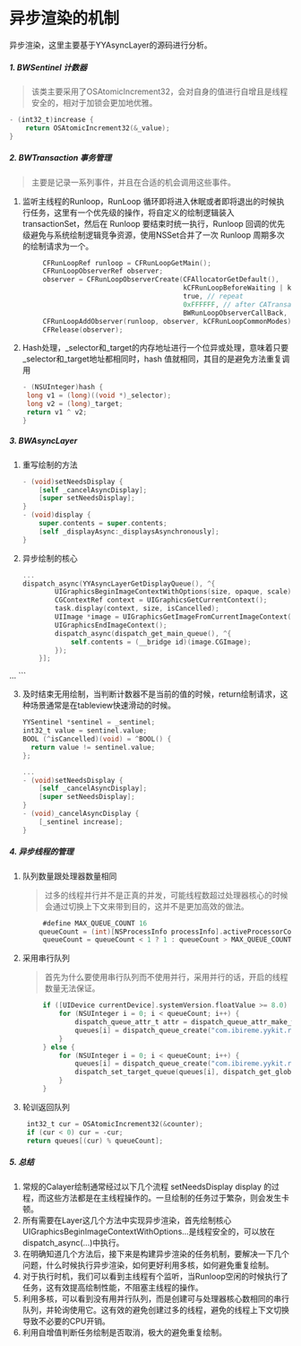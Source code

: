 # 异步渲染的机制

异步渲染，这里主要基于YYAsyncLayer的源码进行分析。

##### 1. BWSentinel 计数器

> 该类主要采用了OSAtomicIncrement32，会对自身的值进行自增且是线程安全的，相对于加锁会更加地优雅。

```objective-c
- (int32_t)increase {
	return OSAtomicIncrement32(&_value);
}
```

##### 2. BWTransaction 事务管理

> 主要是记录一系列事件，并且在合适的机会调用这些事件。

1. 监听主线程的Runloop，RunLoop 循环即将进入休眠或者即将退出的时候执行任务，这里有一个优先级的操作，将自定义的绘制逻辑装入transactionSet，然后在 Runloop 要结束时统一执行，Runloop 回调的优先级避免与系统绘制逻辑竞争资源，使用NSSet合并了一次 Runloop 周期多次的绘制请求为一个。

   ```objective-c
   		CFRunLoopRef runloop = CFRunLoopGetMain();
   		CFRunLoopObserverRef observer;
   		observer = CFRunLoopObserverCreate(CFAllocatorGetDefault(),
   		                                   kCFRunLoopBeforeWaiting | kCFRunLoopExit,
   		                                   true, // repeat
   		                                   0xFFFFFF, // after CATransaction(2000000)
   		                                   BWRunLoopObserverCallBack, NULL);
   		CFRunLoopAddObserver(runloop, observer, kCFRunLoopCommonModes);
   		CFRelease(observer);
   ```

2. Hash处理，_selector和_target的内存地址进行一个位异或处理，意味着只要_selector和_target地址都相同时，hash 值就相同，其目的是避免方法重复调用

   ```objective-c
   - (NSUInteger)hash {
   	long v1 = (long)((void *)_selector);
   	long v2 = (long)_target;
   	return v1 ^ v2;
   }
   ```

##### 3. BWAsyncLayer

  1. 重写绘制的方法

      ```objective-c
      - (void)setNeedsDisplay {
          [self _cancelAsyncDisplay];
          [super setNeedsDisplay];
      }
      - (void)display {
          super.contents = super.contents;
          [self _displayAsync:_displaysAsynchronously];
      }
      ```

   2. 异步绘制的核心

      ```objective-c
      ...
      dispatch_async(YYAsyncLayerGetDisplayQueue(), ^{
              UIGraphicsBeginImageContextWithOptions(size, opaque, scale);
              CGContextRef context = UIGraphicsGetCurrentContext();
              task.display(context, size, isCancelled);
              UIImage *image = UIGraphicsGetImageFromCurrentImageContext();
              UIGraphicsEndImageContext();
              dispatch_async(dispatch_get_main_queue(), ^{
                  self.contents = (__bridge id)(image.CGImage);
              });
          }];
 ...
      ```
      
  3. 及时结束无用绘制，当判断计数器不是当前的值的时候，return绘制请求，这种场景通常是在tableview快速滑动的时候。

      ```objective-c
      YYSentinel *sentinel = _sentinel;
      int32_t value = sentinel.value;
      BOOL (^isCancelled)(void) = ^BOOL() {
        return value != sentinel.value;
      };
      
      ...
      - (void)setNeedsDisplay {
          [self _cancelAsyncDisplay];
          [super setNeedsDisplay];
      }
      - (void)_cancelAsyncDisplay {
          [_sentinel increase];
      }
      ```

##### 4. 异步线程的管理

1. 队列数量跟处理器数量相同

   > 过多的线程并行并不是正真的并发，可能线程数超过处理器核心的时候会通过切换上下文来带到目的，这并不是更加高效的做法。
   
   ```objective-c
   		#define MAX_QUEUE_COUNT 16
       queueCount = (int)[NSProcessInfo processInfo].activeProcessorCount;
   		queueCount = queueCount < 1 ? 1 : queueCount > MAX_QUEUE_COUNT ? MAX_QUEUE_COUNT : queueCount;
   ```
   
2. 采用串行队列

   > 首先为什么要使用串行队列而不使用并行，采用并行的话，开启的线程数量无法保证。

   ```objective-c
   		if ([UIDevice currentDevice].systemVersion.floatValue >= 8.0) {
   			for (NSUInteger i = 0; i < queueCount; i++) {
   				dispatch_queue_attr_t attr = dispatch_queue_attr_make_with_qos_class(DISPATCH_QUEUE_SERIAL, QOS_CLASS_USER_INITIATED, 0);
   				queues[i] = dispatch_queue_create("com.ibireme.yykit.render", attr);
   			}
   		} else {
   			for (NSUInteger i = 0; i < queueCount; i++) {
   				queues[i] = dispatch_queue_create("com.ibireme.yykit.render", DISPATCH_QUEUE_SERIAL);
   				dispatch_set_target_queue(queues[i], dispatch_get_global_queue(DISPATCH_QUEUE_PRIORITY_DEFAULT, 0));
   			}
   		}
   ```

3. 轮训返回队列

   ```objective-c
   	int32_t cur = OSAtomicIncrement32(&counter);
   	if (cur < 0) cur = -cur;
   	return queues[(cur) % queueCount];
   ```

##### 5. 总结

1. 常规的Calayer绘制通常经过以下几个流程 setNeedsDisplay display 的过程，而这些方法都是在主线程操作的。一旦绘制的任务过于繁杂，则会发生卡顿。
2. 所有需要在Layer这几个方法中实现异步渲染，首先绘制核心UIGraphicsBeginImageContextWithOptions...是线程安全的，可以放在dispatch_async(...)中执行。
3. 在明确知道几个方法后，接下来是构建异步渲染的任务机制，要解决一下几个问题，什么时候执行异步渲染，如何更好利用多核，如何避免重复绘制。
4. 对于执行时机，我们可以看到主线程有个监听，当Runloop空闲的时候执行了任务，这有效提高绘制性能，不阻塞主线程的操作。
5. 利用多核，可以看到没有用并行队列，而是创建可与处理器核心数相同的串行队列，并轮询使用它。这有效的避免创建过多的线程，避免的线程上下文切换导致不必要的CPU开销。
6. 利用自增值判断任务绘制是否取消，极大的避免重复绘制。

 